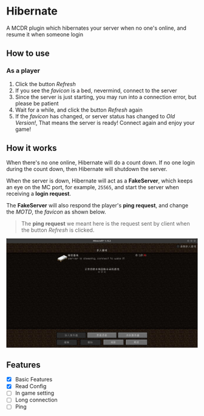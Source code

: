# Hibernate

A MCDR plugin which hibernates your server when no one's online, and resume it when someone login

## How to use

### As a player

1. Click the button *Refresh*
2. If you see the *favicon* is a bed, nevermind, connect to the server
3. Since the server is just starting, you may run into a connection error, but please be patient
4. Wait for a while, and click the button *Refresh* again
5. If the *favicon* has changed, or server status has changed to *Old Version!*,
   That means the server is ready! Connect again and enjoy your game!

## How it works

When there's no one online, Hibernate will do a count down.
If no one login during the count down, then Hibernate will shutdown the server.

When the server is down, Hibernate will act as a **FakeServer**, which keeps an
 eye on the MC port, for example, `25565`, and start the server when receiving
 a **login request**.

The **FakeServer** will also respond the player's **ping request**, and change
 the *MOTD*, the *favicon* as shown below.
> The **ping request** we meant here is the request sent by client when the 
> button *Refresh* is clicked.

![](assets/multi.jpg)

## Features

- [x] Basic Features
- [x] Read Config
- [ ] In game setting
- [ ] Long connection
- [ ] Ping